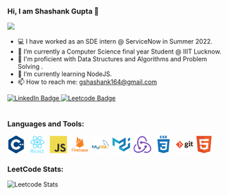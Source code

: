 ### Hi, I am Shashank Gupta 👋

<div id="header">
  <img src="https://iiitl.ac.in/wp-content/uploads/2019/10/Final_Logo_IIITL.png" width="100"/>
</div>

- 💻 I have worked as an SDE intern @ ServiceNow in Summer 2022.
- 🔭 I’m currently a Computer Science final year Student @ IIIT Lucknow.
- 📖 I'm proficient with Data Structures and Algorithms and Problem Solving .
- 🌱 I’m currently learning NodeJS.
- 📫 How to reach me: gshashank164@gmail.com


<div id="badges">
  <a href="https://www.linkedin.com/in/shashank-gupta-1778a31a5/">
    <img src="https://img.shields.io/badge/LinkedIn-blue?style=for-the-badge&logo=linkedin&logoColor=white" alt="LinkedIn Badge"/>
  </a>
  <a href="https://leetcode.com/gshashank/">
    <img src="https://img.shields.io/badge/-LeetCode-FFA116?style=for-the-badge&logo=LeetCode&logoColor=black" alt="Leetcode Badge"/>
  </a>
</div>

<img src="https://komarev.com/ghpvc/?username=thee-moon&style=flat-square&color=blue" alt=""/>

<h3 align="left">Languages and Tools:</h3>
<div>
<img src="https://github.com/devicons/devicon/blob/master/icons/cplusplus/cplusplus-plain.svg" title="C++" alt="C++" width="40" height="40"/>&nbsp;
<img src="https://github.com/devicons/devicon/blob/master/icons/react/react-original-wordmark.svg" title="React" alt="React" width="40" height="40"/>&nbsp;
<img src="https://github.com/devicons/devicon/blob/master/icons/javascript/javascript-original.svg" title="JavaScript" alt="JavaScript" width="40" height="40"/>&nbsp;
<img src="https://github.com/devicons/devicon/blob/master/icons/firebase/firebase-plain-wordmark.svg" title="Firebase" alt="Firebase" width="40" height="40"/>&nbsp;
<img src="https://github.com/devicons/devicon/blob/master/icons/mysql/mysql-original-wordmark.svg" title="MySQL"  alt="MySQL" width="40" height="40"/>&nbsp;
<img src="https://github.com/devicons/devicon/blob/master/icons/materialui/materialui-original.svg" title="Material UI" alt="Material UI" width="40" height="40"/>&nbsp;
<img src="https://github.com/devicons/devicon/blob/master/icons/redux/redux-original.svg" title="Redux" alt="Redux " width="40" height="40"/>&nbsp;
<img src="https://github.com/devicons/devicon/blob/master/icons/css3/css3-plain-wordmark.svg"  title="CSS3" alt="CSS" width="40" height="40"/>&nbsp;
<img src="https://github.com/devicons/devicon/blob/master/icons/git/git-original-wordmark.svg" title="Git" **alt="Git" width="40" height="40"/>
<img src="https://github.com/devicons/devicon/blob/master/icons/html5/html5-original.svg" title="HTML5" alt="HTML" width="40" height="40"/>&nbsp;
</div>

<h3 align="left">LeetCode Stats:</h3>

![Leetcode Stats](https://leetcard.jacoblin.cool/Shashank__gupta?theme=unicorn&ext=contest)
